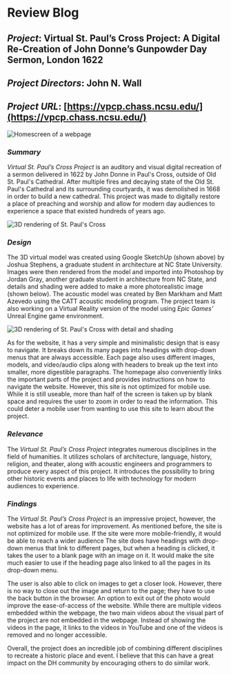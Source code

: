 # Review Blog

## _Project_: Virtual St. Paul’s Cross Project: A Digital Re-Creation of John Donne’s Gunpowder Day Sermon, London 1622

## _Project Directors_: John N. Wall

## _Project URL_: [https://vpcp.chass.ncsu.edu/](https://vpcp.chass.ncsu.edu/)

![Homescreen of a webpage](https://zXtrada.github.io/Zachary-Estrada/images/PaulsCrossProject.png)

### _Summary_
_Virtual St. Paul’s Cross Project_ is an auditory and visual digital recreation of a sermon delivered in 1622 by John Donne in Paul's Cross, outside of Old St. Paul's Cathedral. After multiple fires and decaying state of the Old St. Paul's Cathedral and its surrounding courtyards, it was demolished in 1668 in order to build a new cathedral. This project was made to digitally restore a place of preaching and worship and allow for modern day audiences to experience a space that existed hundreds of years ago. 

![3D rendering of St. Paul's Cross](https://zXtrada.github.io/Zachary-Estrada/images/sketchup.jpg)

### _Design_
The 3D virtual model was created using Google SketchUp (shown above) by Joshua Stephens, a graduate student in architecture at NC State University. Images were then rendered from the model and imported into Photoshop by Jordan Gray, another graduate student in architecture from NC State, and details and shading were added to make a more photorealistic image (shown below). The acoustic model was created by Ben Markham and Matt Azevedo using the CATT acoustic modeling program. The project team is also working on a Virtual Reality version of the model using _Epic Games'_ Unreal Engine game environment.

![3D rendering of St. Paul's Cross with detail and shading](https://zXtrada.github.io/Zachary-Estrada/images/photoshoprender.jpg)

As for the website, it has a very simple and minimalistic design that is easy to navigate. It breaks down its many pages into headings with drop-down menus that are always accessible. Each page also uses different images, models, and video/audio clips along with headers to break up the text into smaller, more digestible paragraphs. The homepage also conveniently links the important parts of the project and provides instructions on how to navigate the website. However, this site is not optimized for mobile use. While it is still useable, more than half of the screen is taken up by blank space and requires the user to zoom in order to read the information. This could deter a mobile user from wanting to use this site to learn about the project.

### _Relevance_

The _Virtual St. Paul’s Cross Project_ integrates numerous disciplines in the field of humanities. It utilizes scholars of architecture, language, history, religion, and theater, along with acoustic engineers and programmers to produce every aspect of this project. It introduces the possibility to bring other historic events and places to life with technology for modern audiences to experience.

### _Findings_

The _Virtual St. Paul’s Cross Project_ is an impressive project, however, the website has a lot of areas for improvement. As mentioned before, the site is not optimized for mobile use. If the site were more mobile-friendly, it would be able to reach a wider audience The site does have headings with drop-down menus that link to different pages, but when a heading is clicked, it takes the user to a blank page with an image on it. It would make the site much easier to use if the heading page also linked to all the pages in its drop-down menu. 

The user is also able to click on images to get a closer look. However, there is no way to close out the image and return to the page; they have to use the back button in the browser. An option to exit out of the photo would improve the ease-of-access of the website. While there are multiple videos embedded within the webpage, the two main videos about the visual part of the project are not embedded in the webpage. Instead of showing the videos in the page, it links to the videos in YouTube and one of the videos is removed and no longer accessible.

Overall, the project does an incredible job of combining different disciplines to recreate a historic place and event. I believe that this can have a great impact on the DH community by encouraging others to do similar work.
